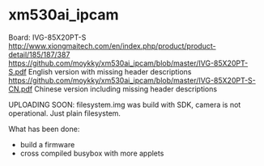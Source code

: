 # xm530ai_ipcam
Board: IVG-85X20PT-S
http://www.xiongmaitech.com/en/index.php/product/product-detail/185/187/387
https://github.com/moykky/xm530ai_ipcam/blob/master/IVG-85X20PT-S.pdf      English version with missing header descriptions
https://github.com/moykky/xm530ai_ipcam/blob/master/IVG-85X20PT-S-CN.pdf   Chinese version including missing header descriptions

UPLOADING SOON: filesystem.img was build with SDK, camera is not operational. Just plain filesystem.


What has been done:
- build a firmware
- cross compiled busybox with more applets
